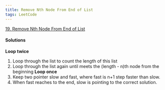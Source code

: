 ```yaml
---
title: Remove Nth Node From End of List
tags: LeetCode
---
```


[19. Remove Nth Node From End of List](https://leetcode.com/problems/remove-nth-node-from-end-of-list/)

#### Solutions
**Loop twice**
1. Loop through the list to count the length of this list
2. Loop through the list again until meets the (length - n)th node from the beginning
**Loop once**
1. Keep two pointer slow and fast, where fast is n+1 step faster than slow.
2. When fast reaches to the end, slow is pointing to the correct solution.